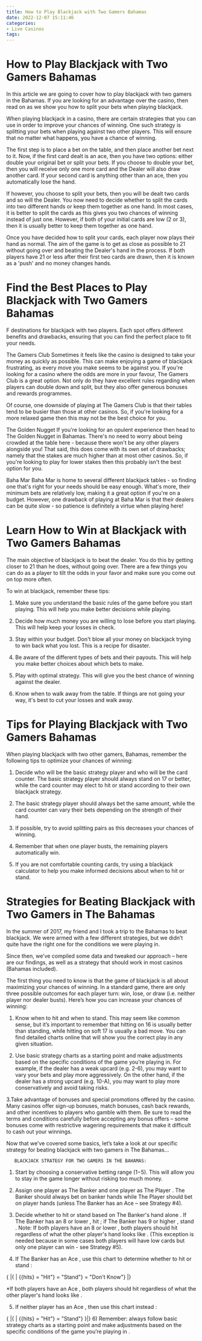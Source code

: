 ```yaml
---
title: How to Play Blackjack with Two Gamers Bahamas
date: 2022-12-07 15:11:46
categories:
- Live Casinos
tags:
---
```



#  How to Play Blackjack with Two Gamers Bahamas

In this article we are going to cover how to play blackjack with two gamers in the Bahamas. If you are looking for an advantage over the casino, then read on as we show you how to split your bets when playing blackjack.

When playing blackjack in a casino, there are certain strategies that you can use in order to improve your chances of winning. One such strategy is splitting your bets when playing against two other players. This will ensure that no matter what happens, you have a chance of winning.

The first step is to place a bet on the table, and then place another bet next to it. Now, if the first card dealt is an ace, then you have two options: either double your original bet or split your bets. If you choose to double your bet, then you will receive only one more card and the Dealer will also draw another card. If your second card is anything other than an ace, then you automatically lose the hand.

If however, you choose to split your bets, then you will be dealt two cards and so will the Dealer. You now need to decide whether to split the cards into two different hands or keep them together as one hand. In most cases, it is better to split the cards as this gives you two chances of winning instead of just one. However, if both of your initial cards are low (2 or 3), then it is usually better to keep them together as one hand.

Once you have decided how to split your cards, each player now plays their hand as normal. The aim of the game is to get as close as possible to 21 without going over and beating the Dealer's hand in the process. If both players have 21 or less after their first two cards are drawn, then it is known as a 'push' and no money changes hands.

#  Find the Best Places to Play Blackjack with Two Gamers Bahamas

F destinations for blackjack with two players. Each spot offers different benefits and drawbacks, ensuring that you can find the perfect place to fit your needs.

The Gamers Club 
Sometimes it feels like the casino is designed to take your money as quickly as possible. This can make enjoying a game of blackjack frustrating, as every move you make seems to be against you. If you're looking for a casino where the odds are more in your favour, The Gamers Club is a great option. Not only do they have excellent rules regarding when players can double down and split, but they also offer generous bonuses and rewards programmes.

Of course, one downside of playing at The Gamers Club is that their tables tend to be busier than those at other casinos. So, if you're looking for a more relaxed game then this may not be the best choice for you.

The Golden Nugget 
If you're looking for an opulent experience then head to The Golden Nugget in Bahamas. There's no need to worry about being crowded at the table here - because there won't be any other players alongside you! That said, this does come with its own set of drawbacks; namely that the stakes are much higher than at most other casinos. So, if you're looking to play for lower stakes then this probably isn't the best option for you.

Baha Mar 
Baha Mar is home to several different blackjack tables - so finding one that's right for your needs should be easy enough. What's more, their minimum bets are relatively low, making it a great option if you're on a budget. However, one drawback of playing at Baha Mar is that their dealers can be quite slow - so patience is definitely a virtue when playing here!

#  Learn How to Win at Blackjack with Two Gamers Bahamas

The main objective of blackjack is to beat the dealer. You do this by getting closer to 21 than he does, without going over. There are a few things you can do as a player to tilt the odds in your favor and make sure you come out on top more often.

To win at blackjack, remember these tips:

1. Make sure you understand the basic rules of the game before you start playing. This will help you make better decisions while playing.

2. Decide how much money you are willing to lose before you start playing. This will help keep your losses in check.

3. Stay within your budget. Don't blow all your money on blackjack trying to win back what you lost. This is a recipe for disaster.

4. Be aware of the different types of bets and their payouts. This will help you make better choices about which bets to make.

5. Play with optimal strategy. This will give you the best chance of winning against the dealer.

6. Know when to walk away from the table. If things are not going your way, it's best to cut your losses and walk away.

#  Tips for Playing Blackjack with Two Gamers Bahamas 

When playing blackjack with two other gamers, Bahamas, remember the following tips to optimize your chances of winning:

1. Decide who will be the basic strategy player and who will be the card counter. The basic strategy player should always stand on 17 or better, while the card counter may elect to hit or stand according to their own blackjack strategy.

2. The basic strategy player should always bet the same amount, while the card counter can vary their bets depending on the strength of their hand.

3. If possible, try to avoid splitting pairs as this decreases your chances of winning.

4. Remember that when one player busts, the remaining players automatically win.

5. If you are not comfortable counting cards, try using a blackjack calculator to help you make informed decisions about when to hit or stand.

#  Strategies for Beating Blackjack with Two Gamers in The Bahamas

In the summer of 2017, my friend and I took a trip to the Bahamas to beat blackjack. We were armed with a few different strategies, but we didn’t quite have the right one for the conditions we were playing in.

Since then, we’ve compiled some data and tweaked our approach – here are our findings, as well as a strategy that should work in most casinos (Bahamas included).

The first thing you need to know is that the game of blackjack is all about maximizing your chances of winning. In a standard game, there are only three possible outcomes for each player turn: win, lose, or draw (i.e. neither player nor dealer busts). Here’s how you can increase your chances of winning:

1. Know when to hit and when to stand. This may seem like common sense, but it’s important to remember that hitting on 16 is usually better than standing, while hitting on soft 17 is usually a bad move. You can find detailed charts online that will show you the correct play in any given situation.

2. Use basic strategy charts as a starting point and make adjustments based on the specific conditions of the game you’re playing in. For example, if the dealer has a weak upcard (e.g. 2-6), you may want to vary your bets and play more aggressively. On the other hand, if the dealer has a strong upcard (e.g. 10-A), you may want to play more conservatively and avoid taking risks.

3.Take advantage of bonuses and special promotions offered by the casino. Many casinos offer sign-up bonuses, match bonuses, cash back rewards, and other incentives to players who gamble with them. Be sure to read the terms and conditions carefully before accepting any bonus offers – some bonuses come with restrictive wagering requirements that make it difficult to cash out your winnings.

Now that we’ve covered some basics, let’s take a look at our specific strategy for beating blackjack with two gamers in The Bahamas…

       BLACKJACK STRATEGY FOR TWO GAMERS IN THE BAHAMAS:

 1) Start by choosing a conservative betting range ($1-$5). This will allow you to stay in the game longer without risking too much money.

2) Assign one player as The Banker and one player as The Player . The Banker should always bet on banker hands while The Player should bet on player hands (unless The Banker has an Ace – see Strategy #4).

3) Decide whether to hit or stand based on The Banker's hand alone . If The Banker has an 8 or lower , hit ; if The Banker has 9 or higher , stand . Note: If both players have an 8 or lower , both players should hit regardless of what the other player's hand looks like . (This exception is needed because in some cases both players will have low cards but only one player can win - see Strategy #5).

 4) If The Banker has an Ace , use this chart to determine whether to hit or stand :

 { |{ | {{hits} = "Hit"} = "Stand"} = "Don't Know"} |}

 *If both players have an Ace , both players should hit regardless of what the other player's hand looks like .

 5) If neither player has an Ace , then use this chart instead :

 { |{ | {{hits} = "Hit"} = "Stand"} }|} 6) Remember: always follow basic strategy charts as a starting point and make adjustments based on the specific conditions of the game you’re playing in .